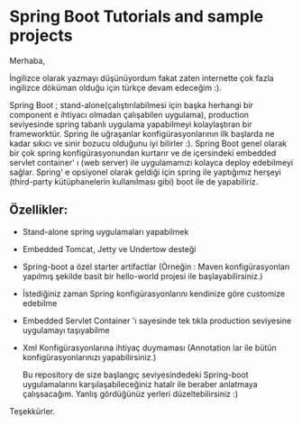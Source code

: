 # Spring Boot Tutorials and sample projects

Merhaba,

İngilizce olarak yazmayı düşünüyordum fakat zaten internette çok fazla ingilizce döküman olduğu için türkçe devam edeceğim :).

Spring Boot ; stand-alone(çalıştırılabilmesi için başka herhangi bir component e ihtiyacı olmadan çalışabilen uygulama), 
production seviyesinde spring tabanlı uygulama yapabilmeyi kolaylaştıran bir frameworktür. Spring ile uğraşanlar konfigürasyonlarının 
ilk başlarda ne kadar sıkıcı ve sinir bozucu olduğunu iyi bilirler :). Spring Boot genel olarak bir çok spring konfigürasyonundan kurtarır 
ve de içersindeki embedded servlet container' ı (web server) ile uygulamamızı kolayca deploy edebilmeyi sağlar. Spring' e opsiyonel olarak 
geldiği için spring ile yaptığımız herşeyi (third-party kütüphanelerin kullanılması gibi) boot ile de yapabiliriz.

## Özellikler:

- Stand-alone spring uygulamaları yapabilmek
- Embedded Tomcat, Jetty ve Undertow desteği
- Spring-boot a özel starter artifactlar (Örneğin : Maven konfigürasyonları yapılmış şekilde basit bir hello-world projesi ile başlayabilirsiniz.)
- İstediğiniz zaman Spring konfigürasyonlarını kendinize göre customize edebilme
- Embedded Servlet Container 'ı sayesinde tek tıkla production seviyesine uygulamayı taşıyabilme
- Xml Konfigürasyonlarına ihtiyaç duymaması (Annotation lar ile bütün konfigürasyonlarınızı yapabilirsiniz.)

  Bu repository de size başlangıç seviyesindedeki Spring-boot uygulamalarını karşılaşabileceğiniz hatalr ile beraber anlatmaya çalışsacağım.
Yanlış gördüğünüz yerleri düzeltebilirsiniz :)

Teşekkürler.
